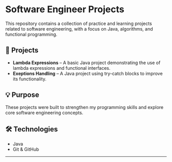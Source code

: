 # Software Engineer Projects

This repository contains a collection of practice and learning projects related to software engineering, with a focus on Java, algorithms, and functional programming.

## 📁 Projects

- **Lambda Expressions** – A basic Java project demonstrating the use of lambda expressions and functional interfaces.
- **Exeptions Handling** – A Java project using try-catch blocks to improve its functionality.

## 💡 Purpose

These projects were built to strengthen my programming skills and explore core software engineering concepts.

## 🛠️ Technologies

- Java
- Git & GitHub

---
